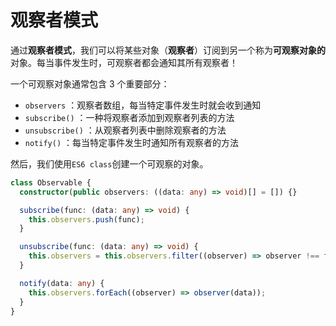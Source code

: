 # 观察者模式

通过**观察者模式**，我们可以将某些对象（**观察者**）订阅到另一个称为**可观察对象的**对象。每当事件发生时，可观察者都会通知其所有观察者！

一个可观察对象通常包含 3 个重要部分：

+ `observers` ：观察者数组，每当特定事件发生时就会收到通知
+ `subscribe()` ：一种将观察者添加到观察者列表的方法
+ `unsubscribe()` ：从观察者列表中删除观察者的方法
+ `notify()` ：每当特定事件发生时通知所有观察者的方法



然后，我们使用`ES6 class`创建一个可观察的对象。

```typescript
class Observable {
  constructor(public observers: ((data: any) => void)[] = []) {}

  subscribe(func: (data: any) => void) {
    this.observers.push(func);
  }

  unsubscribe(func: (data: any) => void) {
    this.observers = this.observers.filter((observer) => observer !== func);
  }

  notify(data: any) {
    this.observers.forEach((observer) => observer(data));
  }
}
```

